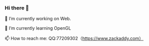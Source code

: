 ### Hi there 👋
🔭 I’m currently working on Web.

🌱 I’m currently learning OpenGL

📫 How to reach me: QQ:77209302（https://www.zackaddy.com）
<!--
**herghost000/herghost000** is a ✨ _special_ ✨ repository because its `README.md` (this file) appears on your GitHub profile.

Here are some ideas to get you started:

- 🔭 I’m currently working on ...
- 🌱 I’m currently learning ...
- 👯 I’m looking to collaborate on ...
- 🤔 I’m looking for help with ...
- 💬 Ask me about ...
- 📫 How to reach me: ...
- 😄 Pronouns: ...
- ⚡ Fun fact: ...
-->
